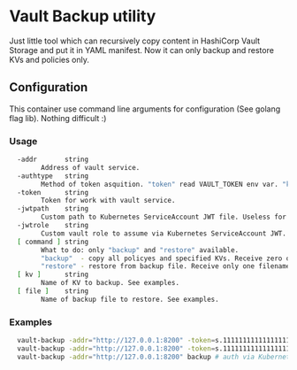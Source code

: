 # Vault Backup utility

Just little tool which can recursively copy content in HashiCorp Vault Storage and put it in YAML manifest.
Now it can only backup and restore KVs and policies only.

## Configuration

This container use command line arguments for configuration (See golang flag lib). Nothing difficult :)

### Usage

```bash
  -addr       string
        Address of vault service.
  -authtype   string
        Method of token asquition. "token" read VAULT_TOKEN env var. "kubejwt" use Kubernetes vault plugin and default way.
  -token      string
        Token for work with vault service.
  -jwtpath    string
        Custom path to Kubernetes ServiceAccount JWT file. Useless for any non-"kubejwt" auth methods. Default is "/var/run/secrets/kubernetes.io/serviceaccount/token".
  -jwtrole    string
        Custom vault role to assume via Kubernetes ServiceAccount JWT. Useless for any non-"kubejwt" auth methods.
  [ command ] string
        What to do: only "backup" and "restore" available.
        "backup"  - copy all policyes and specified KVs. Receive zero or more KV names to backup. See examples.
        "restore" - restore from backup file. Receive only one filename via args. See examples.
  [ kv ]      string
        Name of KV to backup. See examples.
  [ file ]    string
        Name of backup file to restore. See examples.
```

### Examples

```bash
  vault-backup -addr="http://127.0.0.1:8200" -token=s.111111111111111111111111 -authtype=token backup KV_1 KV_2 # backup policies and KVs "KV_1" and "KV_2"
  vault-backup -addr="http://127.0.0.1:8200" -token=s.111111111111111111111111 -authtype=token restore my/backup/file.yml # restore from file
  vault-backup -addr="http://127.0.0.1:8200" backup # auth via Kubernetes SA JWT and backup policies only
```
